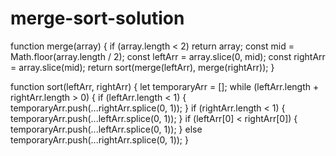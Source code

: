 # merge-sort-solution

function merge(array) {
  if (array.length < 2) return array;
  const mid = Math.floor(array.length / 2);
  const leftArr = array.slice(0, mid);
  const rightArr = array.slice(mid);
  return sort(merge(leftArr), merge(rightArr));
}

function sort(leftArr, rightArr) {
  let temporaryArr = [];
  while (leftArr.length + rightArr.length > 0) {
    if (leftArr.length < 1) {
      temporaryArr.push(...rightArr.splice(0, 1));
    }
    if (rightArr.length < 1) {
      temporaryArr.push(...leftArr.splice(0, 1));
    }
    if (leftArr[0] < rightArr[0]) {
      temporaryArr.push(...leftArr.splice(0, 1));
    } else temporaryArr.push(...rightArr.splice(0, 1));
  }
